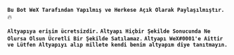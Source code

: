 **`Bu Bot WeX Tarafından Yapılmış ve Herkese Açık Olarak Paylaşılmıştır.`** 🔥

**`Altyapıya erişim ücretsizdir.`**
**`Altyapı Hiçbir Şekilde Sonucunda Ne Olursa Olsun Ücretli Bir Şekilde Satılamaz.`**
**`Altyapı WeX#0001'e Aittir ve Lütfen Altyapıyı alıp millete kendi benim altyapım diye tanıtmayın.`**
